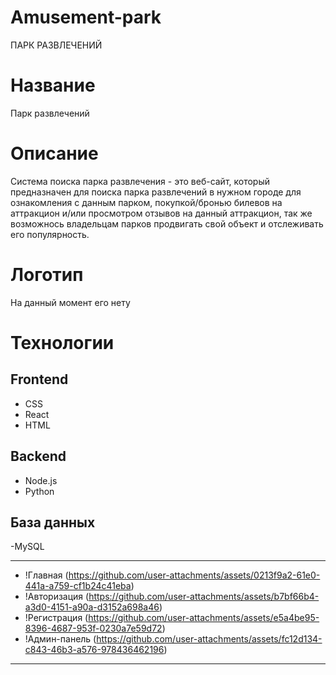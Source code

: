# Amusement-park
ПАРК РАЗВЛЕЧЕНИЙ
# Название
Парк развлечений

# Описание
Система поиска парка развлечения - это веб-сайт, который предназначен для поиска парка развлечений в нужном городе для ознакомления с данным парком, покупкой/бронью билевов на аттракцион и/или просмотром отзывов на данный аттракцион, так же возможнось владельцам парков продвигать свой объект и отслеживать его популярность.

# Логотип
На данный момент его нету

# Технологии

## Frontend
- CSS
- React
- HTML
  
## Backend
- Node.js
- Python
  
## База данных
-MySQL

---

- !Главная (https://github.com/user-attachments/assets/0213f9a2-61e0-441a-a759-cf1b24c41eba)
- !Авторизация (https://github.com/user-attachments/assets/b7bf66b4-a3d0-4151-a90a-d3152a698a46)
- !Регистрация (https://github.com/user-attachments/assets/e5a4be95-8396-4687-953f-0230a7e59d72)
- !Админ-панель (https://github.com/user-attachments/assets/fc12d134-c843-46b3-a576-978436462196)

---
